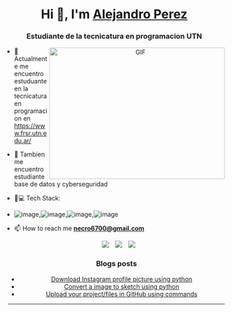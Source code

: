 <h1 align="center">Hi 👋, I'm <a href="https://100rabhcsmc.github.io/Me.io/" target="blank">
Alejandro Perez</a></h1>
<h3 align="center">Estudiante de la tecnicatura en programacion UTN </h3>


<a target="_blank" align="center">
  <img align="right" top="500" height="300" width="400" alt="GIF" src="https://media.giphy.com/media/SWoSkN6DxTszqIKEqv/giphy.gif">
</a>

- 🔭 Actualmente me encuentro estuduante en la tecnicatura en programacion en https://www.frsr.utn.edu.ar/ </a>


- 🤝 Tambien me encuentro estudiante base de datos y cyberseguridad 

- 🌱💻 Tech Stack:
- ![image](https://github.com/user-attachments/assets/21142d48-f2c0-49fe-83db-16221d745396),![image](https://github.com/user-attachments/assets/94efaafd-ced0-40e4-909b-a97b5aefe3ba),![image](https://github.com/user-attachments/assets/69c25662-7f0e-4cca-98f6-27a60bda36a9),![image](https://github.com/user-attachments/assets/27901bf0-0905-41cb-bc45-70d8620a9510)

- 📫 How to reach me **necro6700@gmail.com**



<p align="center">

 <div align="center"  class="icons-social" style="margin-left: 10px;">
        <a style="margin-left: 10px;"  target="_blank" href="https://www.linkedin.com/in/ale-omg-990331323/">
			<img src="https://img.icons8.com/doodle/40/000000/linkedin--v2.png"></a>
        <a style="margin-left: 10px;" target="_blank" href="https://github.com/NONFLOKY">
		<img src="https://img.icons8.com/doodle/40/000000/github--v1.png"></a>
        <a style="margin-left: 10px;" target="_blank" href="https://www.instagram.com/aalejandro.pd/">
			<img src="https://img.icons8.com/doodle/40/000000/instagram-new--v2.png"></a>
	
	
</p>

### Blogs posts

<!-- BLOG-POST-LIST:START -->

- [Download Instagram profile picture using python](https://dev.to/100rabhcsmc/instagram-profile-picture-download-using-python-n2j)
- [Convert a image to sketch using python](https://dev.to/100rabhcsmc/convert-a-image-to-sketch-using-python-3ip1)
- [Upload your project/files in GitHub using commands](https://dev.to/100rabhcsmc/upload-your-project-files-in-github-using-commands-1hn8)
<!-- BLOG-POST-LIST:END -->

---
